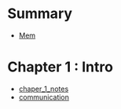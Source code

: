 # Summary

- [Mem](./mem.md)
# Chapter 1 : Intro
- [chaper_1_notes](./chaper_1_notes.md)
- [communication](./communication.md)
